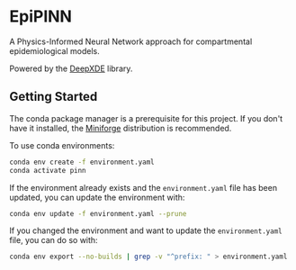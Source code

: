 # EpiPINN

A Physics-Informed Neural Network approach for compartmental epidemiological
models.

Powered by the [DeepXDE](https://deepxde.readthedocs.io/en/stable/) library.

## Getting Started

The conda package manager is a prerequisite for this project. If you don't have
it installed, the [Miniforge](https://github.com/conda-forge/miniforge)
distribution is recommended.

To use conda environments:

```bash
conda env create -f environment.yaml
conda activate pinn
```

If the environment already exists and the `environment.yaml` file has been
updated, you can update the environment with:

```bash
conda env update -f environment.yaml --prune
```

If you changed the environment and want to update the `environment.yaml` file,
you can do so with:

```bash
conda env export --no-builds | grep -v "^prefix: " > environment.yaml
```

